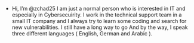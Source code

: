 - Hi, I’m @zchad25
I am just a normal person who is interested in IT and especially in Cybersecuirity. 
I work in the technical support team in a small IT company and I always try to learn some coding and search for new vulnerabilities.
I still have a long way to go
And by the way, I speak three different languages ( English, German and Arabic ).
